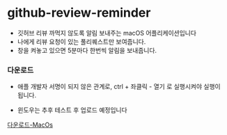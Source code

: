 # github-review-reminder

-   깃허브 리뷰 까먹지 않도록 알림 보내주는 macOS 어플리케이션입니다<br>
-   나에게 리뷰 요청이 있는 풀리퀘스트만 보여줍니다.<br>
-   창을 켜놓고 있으면 5분마다 한번씩 알림을 보내줍니다.

### 다운로드

-   애플 개발자 서명이 되지 않은 관계로, ctrl + 좌클릭 - 열기 로 실행시켜야 실행이 됩니다.

-   윈도우는 추후 테스트 후 업로드 예정입니다

[다운로드-MacOs]

[다운로드-macos]: https://drive.google.com/file/d/1z2V6FElbgY59Nq86ExlstdGmMrfIZpAv/view?usp=sharing
